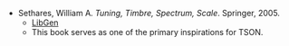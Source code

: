 - Sethares, William A. *Tuning, Timbre, Spectrum, Scale*. Springer, 2005.
	- [LibGen](https://libgen.li/index.php?req=tuning+timbre+spectrum+scale)
	- This book serves as one of the primary inspirations for TSON.